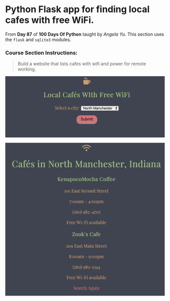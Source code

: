 # Python Flask app for finding local cafes with free WiFi.

From **Day 87** of **100 Days Of Python** taught by _Angela Yu_. This section uses the `flask` and `sqlite3` modules.

### Course Section Instructions:
> Build a website that lists cafes with wifi and power for remote working.

![Web App Screenshot 01](https://github.com/rhc-iv/py-cafes-with-wifi-finder/blob/main/screenshot01.png)

![Web App Screenshot 02](https://github.com/rhc-iv/py-cafes-with-wifi-finder/blob/main/screenshot02.png)
